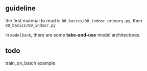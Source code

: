 ## guideline

the first material to read is `00_basics/00_indoor_primary.py`, then `00_basics/00_indoor.py` 

in `modelbank`, there are some **take-and-use** model architectures.

## todo
train_on_batch example